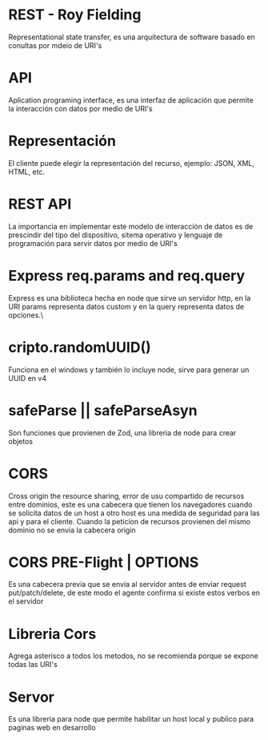 # REST - Roy Fielding
Representational state transfer, es una arquitectura de software
basado en conultas por mdeio de URI's

# API
Aplication programing interface, es una interfaz de aplicación que permite
la interacción con datos por medio de URI's

# Representación
El cliente puede elegir la representación del recurso, ejemplo:
JSON, XML, HTML, etc.

# REST API
La importancia en implementar este modelo de interacción de
datos es de prescindir del tipo del dispositivo, sitema operativo
y lenguaje de programación para servir datos por medio de URI's

# Express req.params and req.query
Express es una biblioteca hecha en node que sirve un servidor
http, en la URI params representa datos custom y en la query
representa datos de opciones.\

# cripto.randomUUID()
Funciona en el windows y también lo incluye node, sirve
para generar un UUID en v4

# safeParse || safeParseAsyn
Son funciones que provienen de Zod, una libreria de
node para crear objetos

# CORS
Cross origin the resource sharing, error de usu compartido de 
recursos entre dominios, este es una cabecera que tienen los
navegadores cuando se solicita datos de un host a otro host
es una medida de seguridad para las api y para el cliente.
Cuando la peticion de recursos provienen del mismo dominio
no se envia la cabecera origin

# CORS PRE-Flight | OPTIONS
Es una cabecera previa que se envia al servidor antes de
enviar request put/patch/delete, de este modo el agente
confirma si existe estos verbos en el servidor

# Libreria Cors
Agrega asterisco a todos los metodos, no se recomienda
porque se expone todas las URI's

# Servor
Es una libreria para node que permite habilitar un host
local y publico para paginas web en desarrollo